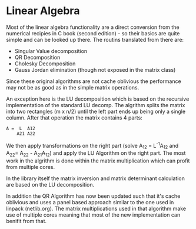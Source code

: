 # Linear Algebra #

Most of the linear algebra functionality are a direct conversion from the numerical recipies in C book (second edition) - so their basics are quite simple and can be looked up there. The routins translated from there
are:

  * Singular Value decomposition
  * QR Decomposition
  * Cholesky Decomposition
  * Gauss Jordan elimination (though not exposed in the matrix class)

Since these original algorithms are not cache oblivious the performance may not be as good as in the simple matrix operations.

An exception here is the LU decomposition which is based on the recursive implementation of the standard LU decomp. The algrithm splits the matrix into two rectangles (m x n/2) until the left part ends up being only a single column.  After that operation the matrix contains 4 parts:

```
A =  L  A12
    A21 A22
```

We then apply transformations on the right part (solve A<sub>12</sub> = L<sup>-1</sup>A<sub>12</sub> and A<sub>22</sub>= A<sub>22</sub> - A<sub>21</sub>A<sub>12</sub>) and apply the LU Algorithm on the right part. The most work in the algrithm is done within the matrix multiplication which can profit from multiple cores.

In the library itself the matrix inversion and matrix determinant calculation are based on the LU decomposition.

In addition the QR Algorithm has now been updated such that it's cache oblivious and uses a panel based approach similar to the one used in linpack (netlib.org). The matrix multiplications used in that algorithm make use of multiple cores meaning that most of the new implementation can benifit from that.